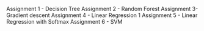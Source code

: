 Assignment 1 - Decision Tree
Assignment 2 - Random Forest
Assignment 3- Gradient descent
Assignment 4 - Linear Regression 1
Assignment 5 - Linear Regression with Softmax
Assignment 6 - SVM

